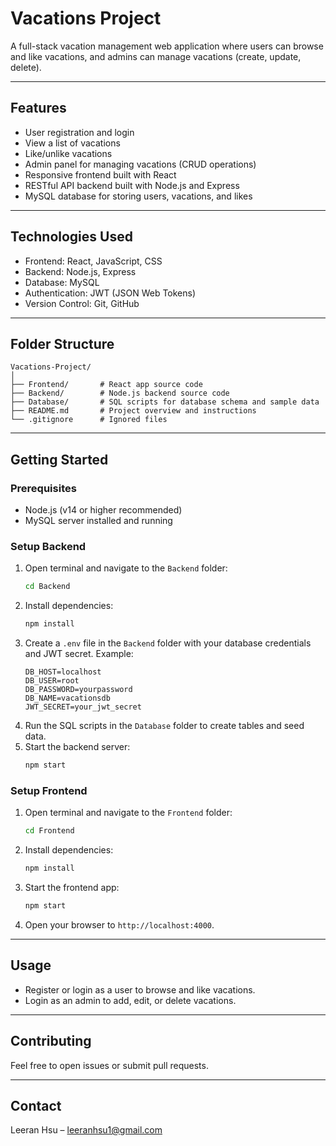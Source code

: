 
# Vacations Project

A full-stack vacation management web application where users can browse and like vacations, and admins can manage vacations (create, update, delete).

---

## Features

- User registration and login  
- View a list of vacations  
- Like/unlike vacations  
- Admin panel for managing vacations (CRUD operations)  
- Responsive frontend built with React  
- RESTful API backend built with Node.js and Express  
- MySQL database for storing users, vacations, and likes  

---

## Technologies Used

- Frontend: React, JavaScript, CSS  
- Backend: Node.js, Express  
- Database: MySQL  
- Authentication: JWT (JSON Web Tokens)  
- Version Control: Git, GitHub  

---

## Folder Structure

```
Vacations-Project/
│
├── Frontend/       # React app source code  
├── Backend/        # Node.js backend source code  
├── Database/       # SQL scripts for database schema and sample data  
├── README.md       # Project overview and instructions  
└── .gitignore      # Ignored files  
```

---

## Getting Started

### Prerequisites

- Node.js (v14 or higher recommended)  
- MySQL server installed and running  

### Setup Backend

1. Open terminal and navigate to the `Backend` folder:  
   ```bash
   cd Backend
   ```
2. Install dependencies:  
   ```bash
   npm install
   ```
3. Create a `.env` file in the `Backend` folder with your database credentials and JWT secret. Example:  
   ```
   DB_HOST=localhost
   DB_USER=root
   DB_PASSWORD=yourpassword
   DB_NAME=vacationsdb
   JWT_SECRET=your_jwt_secret
   ```
4. Run the SQL scripts in the `Database` folder to create tables and seed data.  
5. Start the backend server:  
   ```bash
   npm start
   ```

### Setup Frontend

1. Open terminal and navigate to the `Frontend` folder:  
   ```bash
   cd Frontend
   ```
2. Install dependencies:  
   ```bash
   npm install
   ```
3. Start the frontend app:  
   ```bash
   npm start
   ```
4. Open your browser to `http://localhost:4000`.

---

## Usage

- Register or login as a user to browse and like vacations.  
- Login as an admin to add, edit, or delete vacations.

---

## Contributing

Feel free to open issues or submit pull requests.

---

## Contact

Leeran Hsu – [leeranhsu1@gmail.com](mailto:leeranhsu1@gmail.com)  
